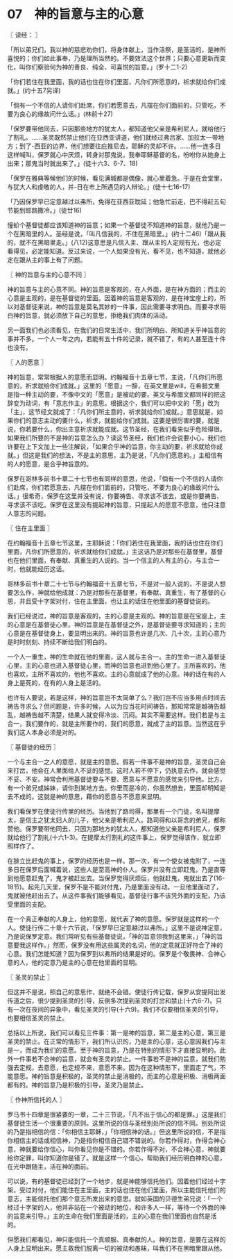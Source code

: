 # 07　神的旨意与主的心意



〖 读经： 〗

「所以弟兄们，我以神的慈悲劝你们，将身体献上，当作活祭，是圣洁的，是神所喜悦的；你们如此事奉，乃是理所当然的。不要效法这个世界；只要心意更新而变化，叫你们察验何为神的善良、纯全、可喜悦的旨意。」(罗十二1-2)

「你们若住在我里面，我的话也住在你们里面，凡你们所愿意的，祈求就给你们成就。」(约十五7另译)

「倘有一个不信的人请你们赴席，你们若愿意去，凡摆在你们面前的，只管吃，不要为良心的缘故问什么话。」(林前十27)

「保罗要带他同去，只因那些地方的犹太人，都知道他父亲是希利尼人，就给他行了割礼。……圣灵既然禁止他们在亚西亚讲道，他们就经过弗吕家、加拉太一带地方；到了-西亚的边界，他们想要往庇推尼去，耶稣的灵却不许。……他一连多日这样喊叫，保罗就心中厌烦，转身对那鬼说，我奉耶稣基督的名，吩咐你从她身上出来；那鬼当时就出来了。」(徒十六3、6-7、18)

「保罗在雅典等候他们的时候，看见满城都是偶像，就心里着急。于是在会堂里，与犹大人和虔敬的人，并-日在市上所遇见的人辩论。」(徒十七16-17)

「乃因保罗早已定意越过以弗所，免得在亚西亚耽延；他急忙前走，巴不得赶五旬节能到耶路撒冷。」(徒廿16)

憧蚧个基督徒都应该知道神的旨意；如果一个基督徒不知道神的旨意，就他乃是一个在黑暗里的人。圣经是说，「叫凡信我的，不住在黑暗里。」(约十二46)「跟从我的，就不在黑暗里走。」(八12)这意思是凡信入主、跟从主的人定规有光，也必定看得见，必定能知道。反过来说，一个人如果没有光，看不见，也不知道，就他必定在跟从主的事上有了问题。



〖 神的旨意与主的心意不同 〗

神的旨意与主的心意不同。神的旨意是客观的，在人外面，是在神方面的；而主的心意是主观的，是在基督徒的里面。因着神的旨意是客观的，是在神宝座上的，所以对基督徒来说，神的旨意是莫名其妙的一件事，因此需要寻求明白。而要寻求明白神的旨意，就必须放下自己的意思，拒绝我们肉体的活动。

另一面我们也必须看见，在我们的日常生活中，我们所明白、所知道关乎神旨意的事并不多。一个人一年之内，若能有五十件的记录，就不错了，有的人甚至连十件也没有。



〖 人的愿意 〗

神的旨意，常常根据人的意愿而显明。约翰福音十五章七节，主说，「凡你们所愿意的，祈求就给你们成就。」这里的「愿意」一辞，在英文里是will，在希腊文里是指一种主动的要，不像中文的「愿意」是被动的要。英文与希腊文都同样的把这辞变为动词，有「意志作主」的意思。根据这个，我们可以把中文的「愿」改为「主」，这节经文就成了：「凡你们所主意的，祈求就给你们成就。」意思就是，如果你们的意志主动的要什么，祈求，就能给你们成就。这要是很厉害的要，就是说，你若要什么，你出主意祈求就能成就。这节圣经，在我们看来似乎危险得很。如果我们所要的不是神的旨意怎么办？读这节圣经，我们也许会说要小心，我们也许要在上下文加上一些注解说，「如果合乎神的旨意，你主动的要，祈求就给你成就。」但这是我们的想法，不是主的意思，主乃是说，「凡你们愿意的。」主相信有的人的愿意，是合乎神旨意的。

保罗在哥林多前书十章二十七节也有同样的意思，他说，「倘有一个不信的人请你们赴席，你们若愿意去，凡摆在你们面前的，只管吃，不要为良心的缘故问什么话。」很希奇，保罗在这里并没有说，你要祷告、寻求该不该去，或是你要祷告、寻求该不该吃。保罗在这里没有提起神的旨意，只提起人的愿意不愿意，他只注意人意志的问题。



〖 住在主里面 〗

在约翰福音十五章七节这里，主耶稣说：「你们若住在我里面，我的话也住在你们里面，凡你们所愿意的，祈求就给你们成就。」主这话乃是对那些在基督里，基督也在他们里面，有奉献、真重生的人说的。当一个信主的人有主的心，与主合一时，他就能经历这话。

哥林多前书十章二十七节与约翰福音十五章七节，不是对一般人说的，不是说人想要怎么作，神就给他成就：乃是对那些在基督里，有奉献、真重生，有了基督的心思，并且受十字架对付，住在主里面，也让主的话住在他里面的基督徒说的。

我们已经说过，神的旨意是客观的，主的心意是主观的。神的旨意是在宝座上，主的心意是在基督徒心里。神的旨意是在基督徒之外，是基督徒要寻求知道的；主的心意是在基督徒身上，要显明出来的。神的旨意也许是几次、几十次，主的心意乃是时时刻刻、持续不断给我们明白的。

一个人一重生，神的生命就在他的里面，这人就与主合一。主的生命一进入基督徒心里，主的心意也进入基督徒心里，而神的旨意也进到他心里了。主所喜欢的，他也喜欢，主所不喜欢的，他也不喜欢。主的心意就成了他的心意。神的话在有的人身上是死的，在有的人身上是活的。

也许有人要说，若是这样，神的旨意岂不太简单了么？我们岂不应当多用点时间去祷告寻求么？但问题是，许多时候，人以为应当花时间祷告，那知常常是越祷告越乱，越祷告越不清楚，结果人就变得冷淡、沉闷。其实不需要这样。我们若是与主合一，我们要作的，就是主所要作的，我们的愿意，就成了主的旨意。当然这在乎我们这人本身必须是对的。



〖 基督徒的经历 〗

一个与主合一之人的意愿，就是主的意愿。假若一件事不是神的旨意，圣灵自己会来打岔，他会在人里面给人不妥的感觉。这时人若不停下，仍执意去作，就会感觉不妥、不安。神常会利用基督徒要与不要、愿意与不愿意的感觉来引导他。比方，有一个弟兄或姊妹，请你到某地方去。你里而是冷的，你虽然想去，里面却明知是去不成的。这就是神的意思，藉你的愿意与不愿意来显明。

我们看保罗在使徒行传里的经历。当他到了路司得，那里有一个门徒，名叫提摩太，是信主之犹太妇人的儿子，他父亲是希利尼人。路司得和以哥念的弟兄，都称赞他。保罗要带他同去，只因为那地方的犹太人，都知道他父亲是希利尼人，保罗就给他行了割礼(十六1-3)。在提摩太行割礼的这件事上，保罗觉得该作，就立即照样作了。

在腓立比赶鬼的事上，保罗的经历也是一样。那一次，有一个使女被鬼附了，一连多日在保罗后面喊着说，这些人是至高神的仆人。保罗并没有立即赶鬼，乃是直等到他愿意赶鬼了，鬼才被赶出去。当保罗觉得厌烦后，他就赶鬼，鬼就出去了(16-18节)。起先几天里，保罗不是不能对付鬼，乃是里面没有动。一旦他里面动了，鬼就被他赶出去了。从这件事我们能够看见，基督徒行事不该凭外面的支配，乃该受里面的支配。

在一个真正奉献的人身上，他的意愿，就代表了神的意愿。保罗就是这样的一个人。使徒行传二十章十六节说，「保罗早已定意越过以弗所。」这里不是说神定意，乃是说保罗定意。我们常听见有些基督徒说，「神的旨意领我到这里来，」「神的旨意要我这样作。」然而，保罗没有用这些属灵的名词，他的定意就正好符合了神的心意。我们怎能知道？因为保罗到以弗所的结果是好的。保罗是个敬畏神、合神心意的人，他的定意乃是主的心意在他里面的显明。



〖 圣灵的禁止 〗

但这并不是说，照自己的意思作，就绝不会错。使徒行传记载，保罗从安提阿出发传道之后，很少提到圣灵的引导，反倒多次提到圣灵的打岔和禁止(十六6-7)。只有一次在夜间的异象中，看见圣灵的引导(十六9)。我们不仅要相信圣灵的引导，也要相信圣灵的禁止。

总括以上所说，我们可以看见三件事：第一是神的旨意，第二是主的心意，第三是圣灵的禁止。在正常的情形下，我们所认识的，乃是主的心意，这心意因我们与主是一，而成为我们的意愿。至于神的旨意，乃是在特别的情形下才直接显明的。此外一件事若不合神的旨意，就会有圣灵的禁止。一件事若不是神的旨意，就我们勉强去定规，去意愿，也定规不来，意愿不来。因为在这种情形下，里面走了气，不能意愿。神的旨意是积极的，圣灵的禁止是消极的，而主的心意是积极、消极两面都有的。神的旨意乃是积极的引导，圣灵乃是禁止。



〖 作神所信托的人 〗

罗马书十四章是很紧要的一章，二十三节说，「凡不出于信心的都是罪。」这是我们基督徒生活一个很重要的原则。这里所说的信与圣经别处所说的信不同。别处所说的乃是指相信的信：「你相信主耶稣，」「你相信神的话。」但这里所说的信，不是指你相信主的话或相信神，乃是指你相信自己错不错说的。你若作得对，作得合神心意，神就要给你信心，叫你看见你是不错的。你若作得不对，不合神心意，神就要给你定罪，叫你知道你是错了。就是这样一个信心，帮助我们经历明白神的心意，在光中跟随主，活在神的面前。

可以说，有的基督徒已经到了一个地步，就是神能够信托他们。因着他们经过十字架，受过对付，他们能住在主里面，主的话也住在他们里面，所以主能信托他们的意志，主能信托他们那个意志所发出来的意思。就如英国的贝德生弟兄说：「一个经过十字架的人，他并非站在一个被动的地位，和许多人一样，等待一个外面的神的旨意来引导。」主的生命在我们里面是活的，主的心意在我们里面也自然是活的。

但愿我们都看见，神只能信托一个真顺服、真奉献的人。神的旨意，是要在这样的人身上显明出来。愿主救我们脱离一切的被动和愚昧，叫我们不在黑暗里跟从他。


